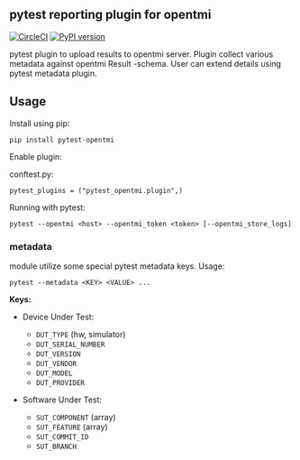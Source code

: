 ## pytest reporting plugin for opentmi

[![CircleCI](https://circleci.com/gh/OpenTMI/pytest-opentmi/tree/master.svg?style=svg)](https://circleci.com/gh/OpenTMI/pytest-opentmi/tree/master)
[![PyPI version](https://badge.fury.io/py/pytest-opentmi.svg)](https://badge.fury.io/py/pytest-opentmi)
<!-- [![Coverage Status](https://coveralls.io/repos/github/OpenTMI/pytest-opentmi/badge.svg)](https://coveralls.io/github/OpenTMI/pytest-opentmi) -->


pytest plugin to upload results to opentmi server.
Plugin collect various metadata against opentmi Result -schema.
User can extend details using pytest metadata plugin.

## Usage

Install using pip:

`pip install pytest-opentmi`

Enable plugin:

conftest.py:
```
pytest_plugins = ("pytest_opentmi.plugin",)
```

Running with pytest:

`pytest --opentmi <host> --opentmi_token <token> [--opentmi_store_logs]`


### metadata

module utilize some special pytest metadata keys.
Usage:

`pytest --metadata <KEY> <VALUE> ...`

**Keys:**

* Device Under Test:
  * `DUT_TYPE`  (hw, simulator)
  * `DUT_SERIAL_NUMBER`
  * `DUT_VERSION`
  * `DUT_VENDOR`
  * `DUT_MODEL`
  * `DUT_PROVIDER`

* Software Under Test:
  * `SUT_COMPONENT` (array)
  * `SUT_FEATURE` (array)
  * `SUT_COMMIT_ID`
  * `SUT_BRANCH`
